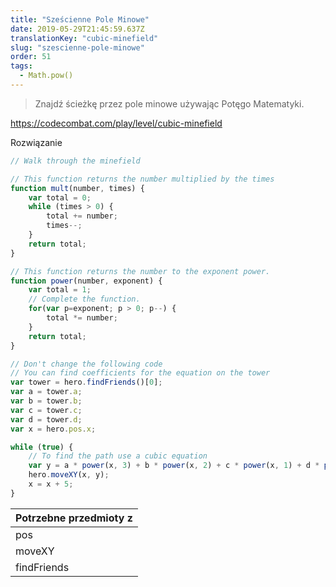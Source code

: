 ```yaml
---
title: "Sześcienne Pole Minowe"
date: 2019-05-29T21:45:59.637Z
translationKey: "cubic-minefield"
slug: "szescienne-pole-minowe"
order: 51
tags:
  - Math.pow() 
---
```


> Znajdź ścieżkę przez pole minowe używając Potęgo Matematyki.

https://codecombat.com/play/level/cubic-minefield

Rozwiązanie

```javascript
// Walk through the minefield

// This function returns the number multiplied by the times
function mult(number, times) {
    var total = 0;
    while (times > 0) {
        total += number;
        times--;
    }
    return total;
}

// This function returns the number to the exponent power.
function power(number, exponent) {
    var total = 1;
    // Complete the function.
    for(var p=exponent; p > 0; p--) {
        total *= number;
    }
    return total;
}

// Don't change the following code
// You can find coefficients for the equation on the tower
var tower = hero.findFriends()[0];
var a = tower.a;
var b = tower.b;
var c = tower.c;
var d = tower.d;
var x = hero.pos.x;

while (true) {
    // To find the path use a cubic equation
    var y = a * power(x, 3) + b * power(x, 2) + c * power(x, 1) + d * power(x, 0);
    hero.moveXY(x, y);
    x = x + 5;
}

```

Potrzebne przedmioty z |
--- |
pos |
moveXY |
findFriends |


